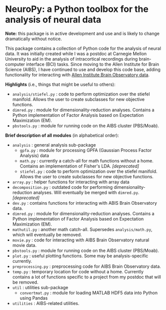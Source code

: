 # NeuroPy: a Python toolbox for the analysis of neural data

**Note:** this package is in active development and use and is likely to change dramatically without notice.

This package contains a collection of Python code for the analysis of neural data. It was initially created while I was a postdoc at Carnegie Mellon University to aid in the analysis of intracortical recordings during brain-computer interface (BCI) tasks. Since moving to the Allen Institute for Brain Science (AIBS), I have continued to use and develop this code base, adding functionality for interacting with [Allen Institute Brain Observatory data](http://observatory.brain-map.org/visualcoding).

**Highlights** (i.e., things that might be useful to others):
- `analysis/stiefel.py` : code to perform optimization over the stiefel manifold.  Allows the user to create subclasses for new objective functions.
- `dimred.py` : module for dimensionality-reduction analyses.  Contains a Python implementation of Factor Analysis based on Expectation Maximization (EM).
- `pbstools.py` : module for running code on the AIBS cluster (PBS/Moab).


**Brief description of all modules** (in alphabetical order):
- `analysis` : general analysis sub-package
    - `gpfa.py` : module for processing GPFA (Gaussian Process Factor Analysis) data
    - `math.py` : currently a catch-all for math functions without a home.  Contains an implementation of Fisher's LDA. *[deprecated]*
    - `stiefel.py` : code to perform optimization over the stiefel manifold.  Allows the user to create subclasses for new objective functions.
- `array.py` : helper functions for interacting with array data
- `decomposition.py` : outdated code for performing dimensionality-reduction analyses.  Will eventually be merged with `dimred.py`. *[deprecated]*
- `dev.py` : contains functions for interacting with ABIS Brain Observatory data.
- `dimred.py` : module for dimensionality-reduction analyses.  Contains a Python implementation of Factor Analysis based on Expectation Maximization (EM).
- `mathutil.py` : another math catch-all.  Supersedes `analysis/math.py`, which will eventually be removed.
- `movie.py` : code for interacting with AIBS Brain Observatory natural movie data.
- `pbstools.py` : module for running code on the AIBS cluster (PBS/Moab).
- `plot.py` : useful plotting functions.  Some may be analysis-specific currently.
- `preprocessing.py` : preprocessing code for AIBS Brain Observatory data.
- `temp.py` : temporary location for code without a home.  Currently contains a lot of functions specific to a project from my postdoc that will be removed.
- `util` : utilities sub-package
    - `convertmat.py` : module for loading MATLAB HDF5 data into Python using Pandas
- `utilities` : AIBS-related utilities.